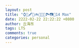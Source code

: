 ```yaml
---
layout: post
title: "⌚️📖️🖋️🏀️🚲️🚉️🎼️🍵️🏞️📷️📱️14 Max"
date: 2222-02-22 22:22:22 +0800
author: 丘海东
tags: LTS
comments: true
categories: personal
---
```

